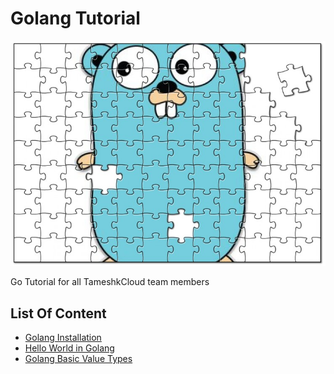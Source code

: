 # Golang Tutorial
![Gopher jigsaw](jigsaw.png)

Go Tutorial for all TameshkCloud team members

## List Of Content
- [Golang Installation](./1-installation/README.md)
- [Hello World in Golang](./2-hello-world/README.md)
- [Golang Basic Value Types](./3-values/README.md)